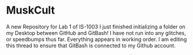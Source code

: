 # MuskCult
A new Repository for Lab 1 of IS-1003
I just finished initializing a folder on my Desktop between GitHub and GitBash! 
I have not run into any glitches, or speedbumps thus far. Everything appears in working order. 
I am editing this thread to ensure that GitBash is connected to my Github account. 
